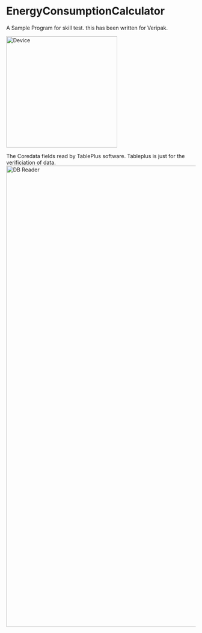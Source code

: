 # EnergyConsumptionCalculator

A Sample Program for skill test. this has been written for Veripak. 

<img width="295" alt="Device" src="https://user-images.githubusercontent.com/25032829/187850408-aaceec83-ad41-45b7-84af-05602fd71d19.png">

The Coredata fields read by TablePlus software. Tableplus is just for the verificiation of data. 
<img width="1223" alt="DB Reader" src="https://user-images.githubusercontent.com/25032829/187850424-23cd1cfc-8fb1-40d7-a669-d1106b880f62.png">
